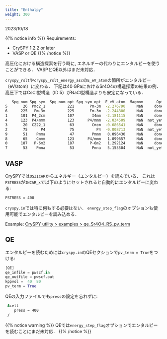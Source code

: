 ```yaml
---
title: "Enthalpy"
weight: 300
---
```


2023/10/18

{{% notice info %}}
Requirements:
- CrySPY 1.2.2 or later
- VASP or QE
{{% /notice %}}

高圧化における構造探索を行う時に, エネルギーの代わりにエンタルピーを使うことができる．
VASPとQE以外はまだ未対応．

`cryspy_rslt`や`cryspy_rslt_energy_asc`の`E_eV_atom`の箇所がエンタルピー（eV/atom）に変わる．
下記は40 GPaにおけるSr4O4の構造探索の結果の例．
高圧下ではCsCl型構造（ID 5）がNaCl型構造よりも安定になっている．
``` bash
   Spg_num Spg_sym  Spg_num_opt Spg_sym_opt  E_eV_atom  Magmom      Opt
5       26  Pmc2_1          221       Pm-3m  -2.276790     NaN     done
6      225   Fm-3m          225       Fm-3m  -2.244800     NaN     done
1      101  P4_2cm          107        I4mm  -2.181115     NaN     done
4      123  P4/mmm          123      P4/mmm  -2.034509     NaN  not_yet
3       20  C222_1           63        Cmcm  -0.686541     NaN     done
2       75      P4           75          P4  -0.008713     NaN  not_yet
9       51    Pmma           47        Pmmm   0.096430     NaN     done
8       65    Cmmm          123      P4/mmm   1.099657     NaN     done
0      187   P-6m2          187       P-6m2   1.292124     NaN     done
7       53    Pmna           53        Pmna   5.153504     NaN  not_yet
```

## VASP

CrySPYでは`OSZICAR`からエネルギー（エンタルピー）を読んでいる．
これは`PSTRESS`が`INCAR_x`で以下のようにセットされると自動的にエンタルピーに変わる:

``` bash
PSTRESS = 400
```

`cryspy.in`では特に何もする必要はない．
`energy_step_flag`のオプションも使用可能でエンタルピーを読み込める．

Example: [CrySPY utility > examples > qe_Sr4O4_RS_pv_term](https://github.com/Tomoki-YAMASHITA/CrySPY_utility/tree/master/examples/qe_Sr4O4_RS_pv_term)

## QE
エンタルピーを読むためには`cryspy.in`のQEセクションで`pv_term = True`をつける:

``` python
[QE]
qe_infile = pwscf.in
qe_outfile = pwscf.out
kppvol =  40  80
pv_term = True
```
QEの入力ファイルでも`press`の設定を忘れずに:
``` bash
 &cell
    press = 400
 /
```

{{% notice warning %}}
QEでは`energy_step_flag`オプションでエンタルピーを読むことにまだ未対応．
{{% /notice %}}

